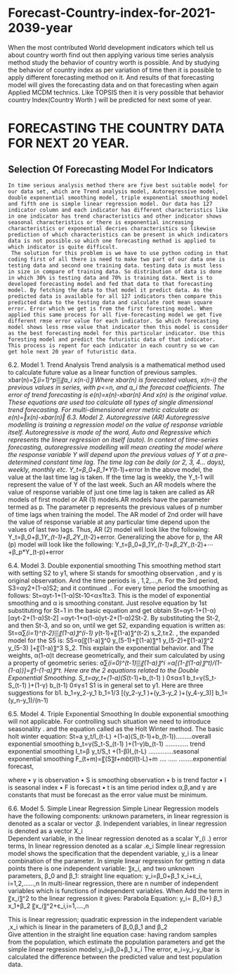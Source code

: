 # Forecast-Country-index-for-2021-2039-year
When the most contributed World development indicators which tell us about country worth find out then applying various time series analysis method study the behavior of country worth is possible. And by studying the behavior of country index as per variation of time then it is possible to apply different forecasting method on it. And results of that forecasting model will gives the forecasting data and on that forecasting when again Applied MCDM technics.  Like TOPSIS then it is very possible that behavior country Index(Country Worth ) will be predicted for next some of year.
# FORECASTING THE COUNTRY DATA FOR NEXT 20 YEAR.

## Selection Of Forecasting Model For Indicators
    In time serious analysis method there are five best suitable model for our data set, which are Trend analysis model, Autoregressive model, double exponential smoothing model, triple exponential smoothing model and fifth one is simple linear regression model. Our data has 127 indicator column and each indicator has different characteristics like in one indicator has trend characteristics and other indicator shows seasonal characteristics or there is exponential increasing characteristics or exponential decries characteristics so likewise prediction of which characteristics can be present in which indicators data is not possible.so which one forecasting method is applied to which indicator is quite difficult. 
     The solution for this problem is we have to use python coding in that coding first of all there is need to make two part of our data one is testing data and second one training data. testing data is must less in size in compare of training data. So distribution of data is done in which 30% is testing data and 70% is training data. Next is to developed forecasting model and fed that data to that forecasting model. By fetching the data to that model it predict data. As the predicted data is available for all 127 indicators then compare this predicted data to the testing data and calculate root mean square error. Error which we get is from the first foresting model. When applied this same process for all five-forecasting model we get five different rmse error value for each indicator. So which forecasting model shows less rmse value that indicator then this model is consider as the best forecasting model for this particular indicator. Use this foresting model and predict the futuristic data of that indicator. This process is repent for each indicator in each country so we can get hole next 20 year of futuristic data.

6.2. Model 1. Trend Analysis
 Trend analysis is a mathematical method used to calculate future value  as a linear function of previous samples. 
xbar(n)=∑_(i=1)^p▒〖a_i x(n-i)〗
Where xbar(n) is forecasted values, x(n-i) the previous values in series, with p<=n, and a_i the forecast coefficients. The error of trend forecasting is 
e(n)=x(n)-xbar(n)
And  x(n) is the original value. 
These equations are used too calculate  all types of single dimensional trend forecasting. 
For multi-dimensional error metric calculate as:
e(n)=‖x(n)-xbar(n)‖
6.3. Model 2. Autoregressive (AR)
Autoregressive modelling is training a regression model on the value of response variable itself. Autoregressive is made of the word, Auto and Regressive which represents the linear regression on itself (auto). In context of time-series forecasting, autoregressive modelling will mean creating the model where the response variable Y will depend upon the previous values of Y at a pre-determined constant time lag. The time lag can be daily (or 2, 3, 4… days), weekly, monthly etc.
Y_t=β_0+β_1*Y_(t-1)+error
In the above model, the value at the last time lag is taken. If the time lag is weekly, the
 Y_t-1 will represent the value of Y of the last week. Such an AR models where the value of response variable of just one time lag is taken are called as AR models of first model or AR (1) models.AR models have the parameter termed as p. The parameter p represents the previous values of p number of time lags when training the model. The AR model of 2nd order will have the value of response variable at any particular time depend upon the values of last two lags. Thus, AR (2) model will look like the following:
Y_t=β_0+β_1*Y_(t-1)+β_2*Y_(t-2)+error.
Generalizing the above for p, the AR (p) model will look like the following:
Y_t=β_0+β_1*Y_(t-1)+β_2*Y_(t-2)+⋯+β_p*Y_(t-p)+error

6.4. Model 3. Double exponential smoothing
This smoothing method start with setting S2 to y1, where Si stands for smoothing observation , and y is original observation. And the time periods is , 1,2,…,n. For the 3rd  period,
 S3=αy2+(1-α)S2;
 and it continued ..
For every time period the smoothing as follows:
St=αyt-1+(1-α)St-10<α≤1t≥3.
This is the model of exponential smoothing and  α is smoothing constant.
Just resolve equation  by 1st  substituting for St−1 in the basic equation and get obtain
St=αyt-1+(1-α)[αyt-2+(1-α)St-2]
     =αyt-1+α(1-α)yt-2+(1-α)2St-2.
By substituting the St-2, and then St-3, and so on, until we get S2, expanding equation is written as:
St=α∑_(i=1)^(t-2)▒〖(1-a)〗^(i-1)  y_(t-1)+〖(1-a)〗^(t-2) s_2,t≥2.
, the expanded model for the S5 is:
S5=α[〖(1-a)〗^0 y_(5-1)+〖(1-a)〗^1 y_(5-2)+〖(1-a)〗^2 y_(5-3) ]+〖(1-a)〗^3 S_2.
This explain the exponential behavior. and The weights, α(1-α)t decrease geometrically, and their sum calculated by using a property of geometric series:
α∑_(i=0)^(t-1)▒〖(1-a)〗^i =α[(1-〖(1-a)〗^t)/(1-(1-a))]=〖1-(1-a)〗^t.
Here are the 2 equations related to the  Double Exponential Smoothing.
S_t=ay_t+(1-a)(S_(t-1)+b_(t-1) )       0≤α≤1
b_t=γ(S_t-S_(t-1) )+(1-γ) b_(t-1)    0≤γ≤1
S1 is in general set to y1. Here are three suggestions for b1.
b_1=y_2-y_1
b_1=1/3 [(y_2-y_1 )+(y_3-y_2 )+(y_4-y_3)]
b_1=(y_n-y_1)/(n-1)

6.5. Model 4. Triple Exponential Smoothing
          In double exponential smoothing will not applicable. For controlling such situation we need to introduce seasonality . and the equation called as the Holt Winter method.
The basic holt winter equation:
St=a  y_t/I_(t-L) +(1-a)(S_(t-1)+b_(t-1))………overall exponential smoothing
b_t=γ(S_t-S_(t-1) )+(1-γ)b_(t-1)      …………. trend exponential smoothing
I_t=β y_t/S_t +(1-β)I_(t-L)        …………..seasonal exponential smoothing
F_(t+m)=〖(S〗_t+mbt)I_(t-L)+m         …. …..  ……..exponential forecast,


where
•	y is observation
•	S is  smoothing observation
•	b is trend factor
•	I is seasonal index
•	F is  forecast
•	t is an time period index
 α,β,and γ are constants that must be forecast as the error value must be minimum.

6.6. Model 5. Simple Linear Regression 
Simple Linear Regression models have the following components:
	unknown parameters, in linear regression is denoted as a scalar or vector .β.
	Independent variables, in linear regression is denoted as a vector  X_i   
	Dependent variable, in the linear regression denoted as a scalar Y_(i .)
	error terms, In linear regression denoted as a scalar .e_i
Simple linear regression model shows the specification that the dependent variable,  y_i  is a linear combination of the parameter. In simple linear regression for getting  n data points there is one independent variable: 〗x_i, and two unknown parameters,  β_0  and β_1:
straight line equation: y_i=β_0+β_1 x_i+ε_i,    i=1,2,……,n
In multi-linear regression, there are n number of independent variables which is  functions of independent variables.
When Add the term in  〖x_i〗^2  to the linear  regression it gives:
Parabola Equation: y_i= β_(0+) β_1 x_1+β_2 〖x_i〗^2+ε_i,i=1,….,n

This is linear regression; quadratic expression in the independent variable ,x_i which is linear in the parameters of   β_0,β_1 and β_2    
Give attention in the straight line equation case: having  random samples from the population, which  estimate the population parameters and get the simple linear regression model:y_i=β_0+β_1 x_i
The error,  e_i=y_i-y_ibar is calculated the difference between the predicted value and test population data.
